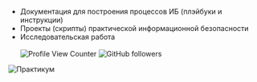 - Документация для построения процессов ИБ (плэйбуки и инструкции)
- Проекты (скрипты) практической информационной безопасности
- Исследовательская работа<br><br>
![Profile View Counter](https://komarev.com/ghpvc/?username=NanoTrash)
![GitHub followers](https://img.shields.io/github/followers/NanoTrash)

![Практикум](https://skillicons.dev/icons?i=docker,kubernetes,powershell,py,vscode,bash,mysql,git,flask,linux,kali,ansible)
